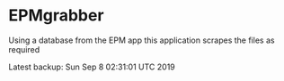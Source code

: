 # EPMgrabber
Using a database from the EPM app this application scrapes the files as required


Latest backup: Sun Sep 8 02:31:01 UTC 2019
